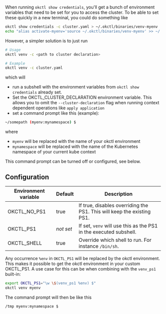 When running `okctl show credentials`, you'll get a bunch of environment variables that need to be set for you to
access the cluster. To be able to set these quickly in a new terminal, you could do something like

```bash
okctl show credentials -c cluster.yaml > ~/.okctl/binaries/venv-myenv
echo "alias activate-myenv='source ~/.okctl/binaries/venv-myenv' >> ~/.bash_aliases"
```

However, a simpler solution is to just run

```bash
# Usage
okctl venv -c <path to cluster declaration>

# Example
okctl venv -c cluster.yaml
```

which will
* run a subshell with the environment variables from `okctl show credentials` already set.
* Set the OKCTL_CLUSTER_DECLARATION environment variable. This allows you to omit the `--cluster-declaration` flag when
  running context dependent operations like `apply application`
* set a command prompt like this (example):

```bash
~/somepath (myenv:mynamespace) $
```

where

* `myenv` will be replaced with the name of your okctl environment
* `mynamespace` will be replaced with the name of the Kubernetes namespace of your current kube context

This command prompt can be turned off or configured, see below.

## Configuration

| Environment variable      | Default   | Description                                                            |
| ------------------        | --------- | ---------------------------------------------------------------------- |
| OKCTL_NO_PS1              | true      | If true, disables overriding the PS1. This will keep the existing PS1. |
| OKCTL_PS1                 | *not set* | If set, `venv` will use this as the PS1 in the executed subshell.      |
| OKCTL_SHELL               | true      | Override which shell to run. For instance `/bin/sh`.                   |

Any occurrence `%env` in `OKCTL_PS1` will be replaced by the okctl environment. This makes it possible to get the okctl
environment in your custom OKCTL_PS1. A use case for this can be when combining with the `venv_ps1` built-in:

```bash
export OKCTL_PS1="\w \$(venv_ps1 %env) $"
okctl venv myenv
```

The command prompt will then be like this

```bash
/tmp myenv:mynamespace $
```
